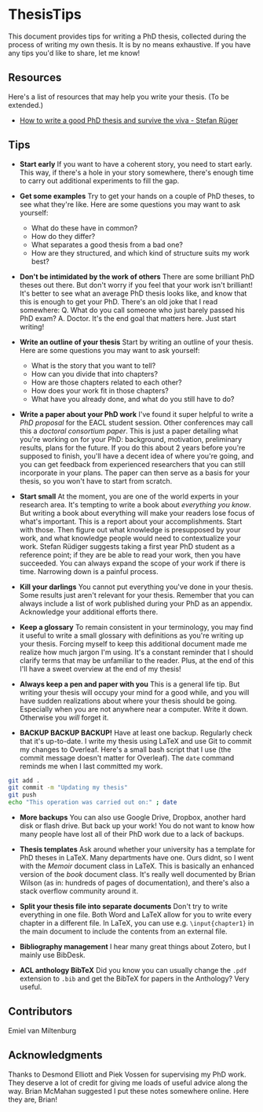 # ThesisTips

This document provides tips for writing a PhD thesis, collected during the process of writing my own thesis.
It is by no means exhaustive. If you have any tips you'd like to share, let me know!

## Resources

Here's a list of resources that may help you write your thesis. (To be extended.)

* [How to write a good PhD thesis and survive the viva - Stefan Rüger](http://people.kmi.open.ac.uk/stefan/thesis-writing.pdf)

## Tips

* **Start early** If you want to have a coherent story, you need to start early. This way, if there's a hole in your story somewhere, there's enough time to carry out additional experiments to fill the gap.

* **Get some examples** Try to get your hands on a couple of PhD theses, to see what they're like. Here are some questions you may want to ask yourself:
  - What do these have in common?
  - How do they differ?
  - What separates a good thesis from a bad one?
  - How are they structured, and which kind of structure suits my work best?

* **Don't be intimidated by the work of others** There are some brilliant PhD theses out there. But don't worry if you feel that your work isn't brilliant! It's better to see what an average PhD thesis looks like, and know that this is enough to get your PhD. There's an old joke that I read somewhere: Q. What do you call someone who just barely passed his PhD exam? A. Doctor. It's the end goal that matters here. Just start writing!

* **Write an outline of your thesis** Start by writing an outline of your thesis. Here are some questions you may want to ask yourself:
  - What is the story that you want to tell? 
  - How can you divide that into chapters? 
  - How are those chapters related to each other?
  - How does your work fit in those chapters?
  - What have you already done, and what do you still have to do?

* **Write a paper about your PhD work** I've found it super helpful to write a *PhD proposal* for the EACL student session. Other conferences may call this a *doctoral consortium paper*. This is just a paper detailing what you're working on for your PhD: background, motivation, preliminary results, plans for the future. If you do this about 2 years before you're supposed to finish, you'll have a decent idea of where you're going, and you can get feedback from experienced researchers that you can still incorporate in your plans. The paper can then serve as a basis for your thesis, so you won't have to start from scratch.

* **Start small** At the moment, you are one of the world experts in your research area. It's tempting to write a book about *everything you know*. But writing a book about everything will make your readers lose focus of what's important. This is a report about your accomplishments. Start with those. Then figure out what knowledge is presupposed by your work, and what knowledge people would need to contextualize your work. Stefan Rüdiger suggests taking a first year PhD student as a reference point; if they are be able to read your work, then you have succeeded. You can always expand the scope of your work if there is time. Narrowing down is a painful process.

* **Kill your darlings** You cannot put everything you've done in your thesis. Some results just aren't relevant for your thesis. Remember that you can always include a list of work published during your PhD as an appendix. Acknowledge your additional efforts there.

* **Keep a glossary** To remain consistent in your terminology, you may find it useful to write a small glossary with definitions as you're writing up your thesis. Forcing myself to keep this additional document made me realize how much jargon I'm using. It's a constant reminder that I should clarify terms that may be unfamiliar to the reader. Plus, at the end of this I'll have a sweet overview at the end of my thesis!

* **Always keep a pen and paper with you** This is a general life tip. But writing your thesis will occupy your mind for a good while, and you will have sudden realizations about where your thesis should be going. Especially when you are not anywhere near a computer. Write it down. Otherwise you *will* forget it.

* **BACKUP BACKUP BACKUP!** Have at least one backup. Regularly check that it's up-to-date. I write my thesis using LaTeX and use Git to commit my changes to Overleaf. Here's a small bash script that I use (the commit message doesn't matter for Overleaf). The `date` command reminds me when I last committed my work.

```bash
git add .
git commit -m "Updating my thesis"
git push
echo "This operation was carried out on:" ; date
```

* **More backups** You can also use Google Drive, Dropbox, another hard disk or flash drive. But back up your work! You do not want to know how many people have lost all of their PhD work due to a lack of backups.

* **Thesis templates** Ask around whether your university has a template for PhD theses in LaTeX. Many departments have one. Ours didnt, so I went with the *Memoir* document class in LaTeX. This is basically an enhanced version of the *book* document class. It's really well documented by Brian Wilson (as in: hundreds of pages of documentation), and there's also a stack overflow community around it. 

* **Split your thesis file into separate documents** Don't try to write everything in one file. Both Word and LaTeX allow for you to write every chapter in a different file. In LaTeX, you can use e.g. `\input{chapter1}` in the main document to include the contents from an external file.

* **Bibliography management** I hear many great things about Zotero, but I mainly use BibDesk.

* **ACL anthology BibTeX** Did you know you can usually change the `.pdf` extension to `.bib` and get the BibTeX for papers in the Anthology? Very useful.

## Contributors

Emiel van Miltenburg

## Acknowledgments

Thanks to Desmond Elliott and Piek Vossen for supervising my PhD work. 
They deserve a lot of credit for giving me loads of useful advice along the way. 
Brian McMahan suggested I put these notes somewhere online. Here they are, Brian!
